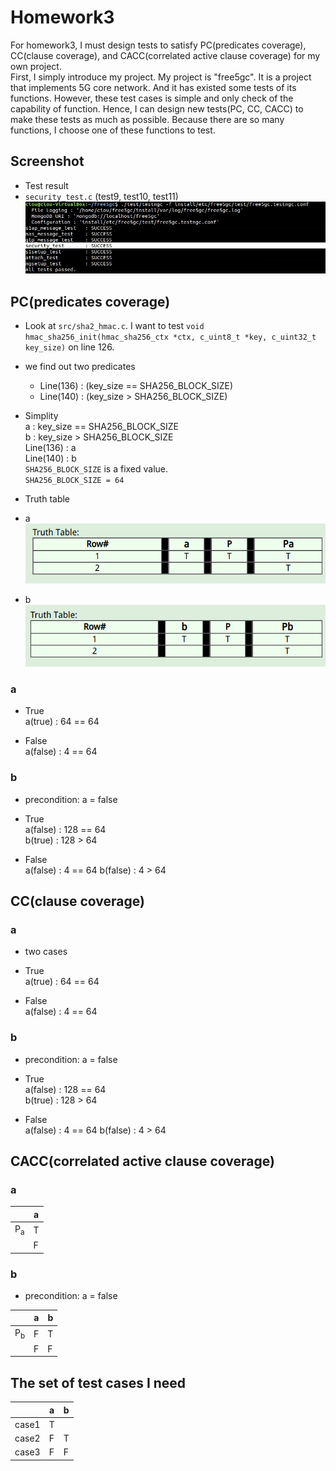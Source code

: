 # Homework3
For homework3, I must design tests to satisfy PC(predicates coverage), CC(clause coverage), and CACC(correlated active clause coverage) for my own project.  
First, I simply introduce my project. My project is "free5gc". It is a project that implements 5G core network. And it has existed some tests of its functions. However, these test cases is simple and only check of the capability of function. Hence, I can design new tests(PC, CC, CACC) to make these tests as much as possible. Because there are so many functions, I choose one of these functions to test.  

## Screenshot
- Test result  
- `security_test.c` (test9, test10, test11)
![test result](images/screenshot.png?raw=true)

## PC(predicates coverage)  
- Look at `src/sha2_hmac.c`. I want to test `void hmac_sha256_init(hmac_sha256_ctx *ctx, c_uint8_t *key, c_uint32_t key_size)` on line 126.  
- we find out two predicates  
  - Line(136) : (key_size == SHA256_BLOCK_SIZE)  
  - Line(140) : (key_size > SHA256_BLOCK_SIZE)  

- Simplity  
a : key_size == SHA256_BLOCK_SIZE   
b : key_size > SHA256_BLOCK_SIZE  
Line(136) : a   
Line(140) : b  
`SHA256_BLOCK_SIZE` is a fixed value.  
`SHA256_BLOCK_SIZE = 64`  

- Truth table  
 - a  
 ![truth table (key_size == SHA256_BLOCK_SIZE)](images/1.png?raw=true)
 - b  
 ![truth table (key_size > SHA256_BLOCK_SIZE)](images/2.png?raw=true)

### a
- True  
a(true) : 64 == 64  

- False  
a(false) : 4 == 64  

### b
- precondition: a = false  
- True  
a(false) : 128 == 64  
b(true) :  128 > 64  

- False  
a(false) : 4 == 64
b(false) : 4 > 64  

## CC(clause coverage)  
### a
- two cases  

- True  
a(true) : 64 == 64  

- False  
a(false) : 4 == 64  


### b  
- precondition: a = false  
- True  
a(false) : 128 == 64  
b(true) :  128 > 64  

- False  
a(false) : 4 == 64
b(false) : 4 > 64  

## CACC(correlated active clause coverage)  
### a  
|                |  a  |  
|----------------|-----|  
|P<sub>a</sub>   |  T  |  
|                |  F  |  

### b  
- precondition: a = false  

|                |  a  |  b  |  
|----------------|-----|-----|  
|P<sub>b</sub>   |  F  |  T  |  
|                |  F  |  F  |  


## The set of test cases I need  
|         |  a  |  b  |
|---------|-----|-----|
|  case1  |  T  |     |
|  case2  |  F  |  T  |
|  case3  |  F  |  F  |

